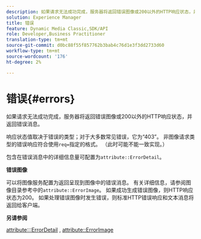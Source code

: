 ```yaml
---
description: 如果请求无法成功完成，服务器将返回错误图像或200以外的HTTP响应状态，并返回错误消息。
solution: Experience Manager
title: 错误
feature: Dynamic Media Classic,SDK/API
role: Developer,Business Practitioner
translation-type: tm+mt
source-git-commit: d0bc88f55f857762b3bab4c76d1e3f3dd2733d60
workflow-type: tm+mt
source-wordcount: '176'
ht-degree: 2%

---
```



# 错误{#errors}

如果请求无法成功完成，服务器将返回错误图像或200以外的HTTP响应状态，并返回错误消息。

响应状态值取决于错误的类型；对于大多数常见错误，它为“403”。 非图像请求类型的错误响应符合使用`req=`指定的格式。 （此时可能不能一致实现。）

包含在错误消息中的详细信息量可配置为`attribute::ErrorDetail`。

**错误图像**

可以将图像服务配置为返回呈现到图像中的错误消息。 有关详细信息，请参阅图像目录参考中的`attribute::ErrorImage`。 如果成功生成错误图像，则HTTP响应状态为200。 如果处理错误图像时发生错误，则标准HTTP错误响应和文本消息将返回给客户端。

**另请参阅**

[attribute:::ErrorDetail](../../../../../ir-api/material-cat/image-rendering-api-ref/c-ir-material-catalog/c-ir-attributes-reference/r-ir-errordetail.md#reference-123b56eed6cf49cea6e0490672b7c53b) ,  [attribute::ErrorImage](../../../../../ir-api/material-cat/image-rendering-api-ref/c-ir-material-catalog/c-ir-attributes-reference/r-ir-errorimage.md#reference-b58bdaba96074c52802ca8dc54bfe2f0)
